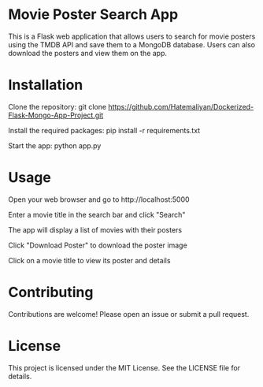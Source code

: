 # Movie Poster Search App

This is a Flask web application that allows users to search for movie posters using the TMDB API and save them to a MongoDB database. Users can also download the posters and view them on the app.

# Installation

Clone the repository: git clone https://github.com/Hatemaliyan/Dockerized-Flask-Mongo-App-Project.git


Install the required packages: pip install -r requirements.txt


Start the app: python app.py

# Usage

Open your web browser and go to http://localhost:5000

Enter a movie title in the search bar and click "Search"

The app will display a list of movies with their posters

Click "Download Poster" to download the poster image

Click on a movie title to view its poster and details

# Contributing

Contributions are welcome! Please open an issue or submit a pull request.

# License

This project is licensed under the MIT License. See the LICENSE file for details.
